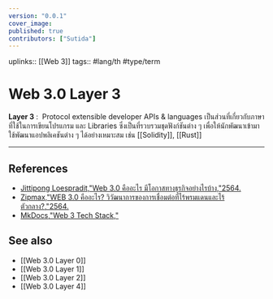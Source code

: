 ```yaml
---
version: "0.0.1"
cover_image:
published: true
contributors: ["Sutida"]
---
```

uplinks:: [[Web 3]]
tags:: #lang/th #type/term 

# Web 3.0 Layer 3
**Layer 3** :  Protocol extensible developer APIs & languages เป็นส่วนที่เกี่ยวกับภาษาที่ใช้ในการเขียนโปรแกรม และ Libraries ซึ่งเป็นที่รวบรวมชุดฟังก์ชันต่าง ๆ เพื่อให้นักพัฒนาเข้ามาใช้พัฒนาแอปพลิเคชันต่าง ๆ ได้อย่างเหมาะสม เช่น [[Solidity]], [[Rust]]

---
## References
- [Jittipong Loespradit,"Web 3.0 คืออะไร มีโอกาสทางธุรกิจอย่างไรบ้าง,"2564.](https://www.martechthai.com/technology/what-is-web-3-and-marketing/)
- [Zipmax,"WEB 3.0 คืออะไร? วิวัฒนาการของการเชื่อมต่อที่ไร้พรมแดนและไร้ตัวกลาง?,"2564.](https://www.finnomena.com/zipmex/what-is-web-3-0/)
- [MkDocs,"Web 3 Tech Stack,"](https://web3-technology-stack.readthedocs.io/en/latest/)
## See also
- [[Web 3.0 Layer 0]]
- [[Web 3.0 Layer 1]]
- [[Web 3.0 Layer 2]]
- [[Web 3.0 Layer 4]]

